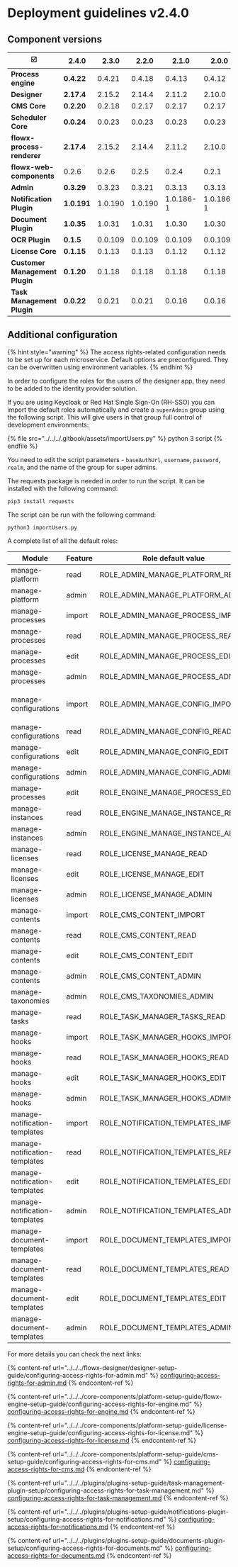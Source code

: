 # Deployment guidelines v2.4.0

## Component versions

|             :ballot_box_with_check:  | 2.4.0       | 2.3.0   | 2.2.0   | 2.1.0     | 2.0.0     | 1.16.0  | 1.15    | 1.14    | **1.13.0** | 1.12.0 | 1.11.0  |
| --------------------------------------- | ----------- | ------- | ------- | --------- | --------- | ------- | ------- | ------- | ---------- | ------ | ------- |
| **Process engine**                      | **0.4.22**  | 0.4.21  | 0.4.18  | 0.4.13    | 0.4.12    | 0.4.4   | 0.3.26  | 0.3.21  | 0.3.14     | 0.3.9  | 0.3.7   |
| **Designer**                            | **2.17.4**  | 2.15.2  | 2.14.4  | 2.11.2    | 2.10.0    | 2.5.0   | 2.1.1   | 1.21.0  | 1.16.3     | 1.15.2 | 1.14.0  |
| **CMS Core**                            | **0.2.20**  | 0.2.18  | 0.2.17  | 0.2.17    | 0.2.17    | 0.2.14  | 0.2.9   | 0.2.9   | 0.2.9      | 0.2.5  | 0.2.3   |
| **Scheduler Core**                      | **0.0.24**  | 0.0.23  | 0.0.23  | 0.0.23    | 0.0.23    | 0.0.19  | 0.0.12  | 0.0.12  | 0.0.12     | NA     | 0.0.6   |
| **flowx-process-renderer**              | **2.17.4**  | 2.15.2  | 2.14.4  | 2.11.2    | 2.10.0    | 2.4.2   | 2.1.1   | 1.21.0  | 1.16.3     | 1.15.2 | 1.14.0  |
| **flowx-web-components**                | 0.2.6       | 0.2.6   | 0.2.5   | 0.2.4     | 0.2.1     | 0.2.1   | 0.0.298 | 0.0.298 | 0.0.298    | NA     | 0.0.293 |
| **Admin**                               | **0.3.29**  | 0.3.23  | 0.3.21  | 0.3.13    | 0.3.13    | 0.3.3   | 0.2.26  | 0.2.26  | 0.2.26     | 0.2.25 | 0.2.23  |
| **Notification Plugin**                 | **1.0.191** | 1.0.190 | 1.0.190 | 1.0.186-1 | 1.0.186-1 | 1.0.186 | 1.0.182 | 1.0.182 | 1.0.182    | NA     | 1.0.179 |
| **Document Plugin**                     | **1.0.35**  | 1.0.31  | 1.0.31  | 1.0.30    | 1.0.30    | 1.0.26  | 1.0.24  | 1.0.20  | 1.0.18     | NA     | 1.0.15  |
| **OCR Plugin**                          | **0.1.5**   | 0.0.109 | 0.0.109 | 0.0.109   | 0.0.109   | 0.0.109 | 0.0.106 |         |            |        |         |
| **License Core**                        | **0.1.15**  | 0.1.13  | 0.1.13  | 0.1.12    | 0.1.12    | 0.1.10  | 0.1.5   | n/a     |            |        |         |
| **Customer Management Plugin**          | **0.1.20**  | 0.1.18  | 0.1.18  | 0.1.18    | 0.1.18    | 0.1.16  | 0.1.10  | 0.1.10  | 0.1.10     | NA     | 0.1.6   |
| **Task Management Plugin**              | **0.0.22**  | 0.0.21  | 0.0.21  | 0.0.16    | 0.0.16    | 0.0.14  |         |         |            |        |         |

## Additional configuration

{% hint style="warning" %}
The access rights-related configuration needs to be set up for each microservice. Default options are preconfigured. They can be overwritten using environment variables.
{% endhint %}

In order to configure the roles for the users of the designer app, they need to be added to the identity provider solution.

If you are using Keycloak or Red Hat Single Sign-On (RH-SSO) you can import the default roles automatically and create a `superAdmin` group using the following script. This will give users in that group full control of development environments:&#x20;

{% file src="../../../.gitbook/assets/importUsers.py" %}
python 3 script
{% endfile %}

You need to edit the script parameters - `baseAuthUrl`, `username`, `password`,  `realm`, and the name of the group for super admins.

The requests package is needed in order to run the script. It can be installed with the following command:

```
pip3 install requests
```

The script can be run with the following command:

```
python3 importUsers.py
```

A complete list of all the default roles:

| Module                              | Feature | Role default value                    | Microservice    |
| ----------------------------------- | ------- | ------------------------------------- | --------------- |
| manage-platform                     | read    | ROLE\_ADMIN\_MANAGE\_PLATFORM\_READ   | Admin           |
| manage-platform                     | admin   | ROLE\_ADMIN\_MANAGE\_PLATFORM\_ADMIN  | Admin           |
| manage-processes                    | import  | ROLE\_ADMIN\_MANAGE\_PROCESS\_IMPORT  | Admin           |
| manage-processes                    | read    | ROLE\_ADMIN\_MANAGE\_PROCESS\_READ    | Admin           |
| manage-processes                    | edit    | ROLE\_ADMIN\_MANAGE\_PROCESS\_EDIT    | Admin           |
| manage-processes                    | admin   | ROLE\_ADMIN\_MANAGE\_PROCESS\_ADMIN   | Admin           |
| <p></p><p>manage-configurations</p> | import  | ROLE\_ADMIN\_MANAGE\_CONFIG\_IMPORT   | Admin           |
| manage-configurations               | read    | ROLE\_ADMIN\_MANAGE\_CONFIG\_READ     | Admin           |
| manage-configurations               | edit    | ROLE\_ADMIN\_MANAGE\_CONFIG\_EDIT     | Admin           |
| manage-configurations               | admin   | ROLE\_ADMIN\_MANAGE\_CONFIG\_ADMIN    | Admin           |
| manage-processes                    | edit    | ROLE\_ENGINE\_MANAGE\_PROCESS\_EDIT   | Engine          |
| manage-instances                    | read    | ROLE\_ENGINE\_MANAGE\_INSTANCE\_READ  | Engine          |
| manage-instances                    | admin   | ROLE\_ENGINE\_MANAGE\_INSTANCE\_ADMIN | Engine          |
| manage-licenses                     | read    | ROLE\_LICENSE\_MANAGE\_READ           | License         |
| manage-licenses                     | edit    | ROLE\_LICENSE\_MANAGE\_EDIT           | License         |
| manage-licenses                     | admin   | ROLE\_LICENSE\_MANAGE\_ADMIN          | License         |
| manage-contents                     | import  | ROLE\_CMS\_CONTENT\_IMPORT            | CMS             |
| manage-contents                     | read    | ROLE\_CMS\_CONTENT\_READ              | CMS             |
| manage-contents                     | edit    | ROLE\_CMS\_CONTENT\_EDIT              | CMS             |
| manage-contents                     | admin   | ROLE\_CMS\_CONTENT\_ADMIN             | CMS             |
| manage-taxonomies                   | admin   | ROLE\_CMS\_TAXONOMIES\_ADMIN          | CMS             |
| manage-tasks                        | read    | ROLE\_TASK\_MANAGER\_TASKS\_READ      | Task management |
| manage-hooks                        | import  | ROLE\_TASK\_MANAGER\_HOOKS\_IMPORT    | Task management |
| manage-hooks                        | read    | ROLE\_TASK\_MANAGER\_HOOKS\_READ      | Task management |
| manage-hooks                        | edit    | ROLE\_TASK\_MANAGER\_HOOKS\_EDIT      | Task management |
| manage-hooks                        | admin   | ROLE\_TASK\_MANAGER\_HOOKS\_ADMIN     | Task management |
| manage-notification-templates       | import  | ROLE\_NOTIFICATION\_TEMPLATES\_IMPORT | Notifications   |
| manage-notification-templates       | read    | ROLE\_NOTIFICATION\_TEMPLATES\_READ   | Notifications   |
| manage-notification-templates       | edit    | ROLE\_NOTIFICATION\_TEMPLATES\_EDIT   | Notifications   |
| manage-notification-templates       | admin   | ROLE\_NOTIFICATION\_TEMPLATES\_ADMIN  | Notifications   |
| manage-document-templates           | import  | ROLE\_DOCUMENT\_TEMPLATES\_IMPORT     | Documents       |
| manage-document-templates           | read    | ROLE\_DOCUMENT\_TEMPLATES\_READ       | Documents       |
| manage-document-templates           | edit    | ROLE\_DOCUMENT\_TEMPLATES\_EDIT       | Documents       |
| manage-document-templates           | admin   | ROLE\_DOCUMENT\_TEMPLATES\_ADMIN      | Documents       |

For more details you can check the next links:

{% content-ref url="../../../flowx-designer/designer-setup-guide/configuring-access-rights-for-admin.md" %}
[configuring-access-rights-for-admin.md](../../../flowx-designer/designer-setup-guide/configuring-access-rights-for-admin.md)
{% endcontent-ref %}

{% content-ref url="../../../core-components/platform-setup-guide/flowx-engine-setup-guide/configuring-access-rights-for-engine.md" %}
[configuring-access-rights-for-engine.md](../../../core-components/platform-setup-guide/flowx-engine-setup-guide/configuring-access-rights-for-engine.md)
{% endcontent-ref %}

{% content-ref url="../../../core-components/platform-setup-guide/license-engine-setup-guide/configuring-access-rights-for-license.md" %}
[configuring-access-rights-for-license.md](../../../core-components/platform-setup-guide/license-engine-setup-guide/configuring-access-rights-for-license.md)
{% endcontent-ref %}

{% content-ref url="../../../core-components/platform-setup-guide/cms-setup-guide/configuring-access-rights-for-cms.md" %}
[configuring-access-rights-for-cms.md](../../../core-components/platform-setup-guide/cms-setup-guide/configuring-access-rights-for-cms.md)
{% endcontent-ref %}

{% content-ref url="../../../plugins/plugins-setup-guide/task-management-plugin-setup/configuring-access-rights-for-task-management.md" %}
[configuring-access-rights-for-task-management.md](../../../plugins/plugins-setup-guide/task-management-plugin-setup/configuring-access-rights-for-task-management.md)
{% endcontent-ref %}

{% content-ref url="../../../plugins/plugins-setup-guide/notifications-plugin-setup/configuring-access-rights-for-notifications.md" %}
[configuring-access-rights-for-notifications.md](../../../plugins/plugins-setup-guide/notifications-plugin-setup/configuring-access-rights-for-notifications.md)
{% endcontent-ref %}

{% content-ref url="../../../plugins/plugins-setup-guide/documents-plugin-setup/configuring-access-rights-for-documents.md" %}
[configuring-access-rights-for-documents.md](../../../plugins/plugins-setup-guide/documents-plugin-setup/configuring-access-rights-for-documents.md)
{% endcontent-ref %}

